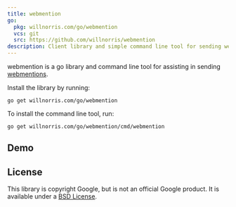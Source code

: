 ```yaml
---
title: webmention
go:
  pkg: willnorris.com/go/webmention
  vcs: git
  src: https://github.com/willnorris/webmention
description: Client library and simple command line tool for sending webmentions
---
```

webmention is a go library and command line tool for assisting in sending
[webmentions](https://indieweb.org/Webmention).

Install the library by running:

    go get willnorris.com/go/webmention

To install the command line tool, run:

    go get willnorris.com/go/webmention/cmd/webmention

## Demo ##

<script type="text/javascript" src="https://asciinema.org/a/11344.js" id="asciicast-11344" async></script>

## License ##

This library is copyright Google, but is not an official Google product.  It
is available under a [BSD License][].

[BSD License]: https://github.com/willnorris/webmention/blob/master/LICENSE
